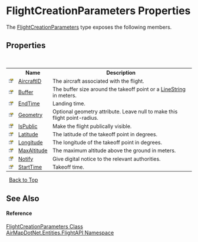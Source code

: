# FlightCreationParameters Properties
 

The <a href="T_AirMapDotNet_Entities_FlightAPI_FlightCreationParameters">FlightCreationParameters</a> type exposes the following members.


## Properties
&nbsp;<table><tr><th></th><th>Name</th><th>Description</th></tr><tr><td>![Public property](media/pubproperty.gif "Public property")</td><td><a href="P_AirMapDotNet_Entities_FlightAPI_FlightCreationParameters_AircraftID">AircraftID</a></td><td>
The aircraft associated with the flight.</td></tr><tr><td>![Public property](media/pubproperty.gif "Public property")</td><td><a href="P_AirMapDotNet_Entities_FlightAPI_FlightCreationParameters_Buffer">Buffer</a></td><td>
The buffer size around the takeoff point or a <a href="T_AirMapDotNet_Entities_GeoJSON_GeoObjects_LineString">LineString</a> in meters.</td></tr><tr><td>![Public property](media/pubproperty.gif "Public property")</td><td><a href="P_AirMapDotNet_Entities_FlightAPI_FlightCreationParameters_EndTime">EndTime</a></td><td>
Landing time.</td></tr><tr><td>![Public property](media/pubproperty.gif "Public property")</td><td><a href="P_AirMapDotNet_Entities_FlightAPI_FlightCreationParameters_Geometry">Geometry</a></td><td>
Optional geometry attribute. Leave null to make this flight point-radius.</td></tr><tr><td>![Public property](media/pubproperty.gif "Public property")</td><td><a href="P_AirMapDotNet_Entities_FlightAPI_FlightCreationParameters_IsPublic">IsPublic</a></td><td>
Make the flight publically visible.</td></tr><tr><td>![Public property](media/pubproperty.gif "Public property")</td><td><a href="P_AirMapDotNet_Entities_FlightAPI_FlightCreationParameters_Latitude">Latitude</a></td><td>
The latitude of the takeoff point in degrees.</td></tr><tr><td>![Public property](media/pubproperty.gif "Public property")</td><td><a href="P_AirMapDotNet_Entities_FlightAPI_FlightCreationParameters_Longitude">Longitude</a></td><td>
The longitude of the takeoff point in degrees.</td></tr><tr><td>![Public property](media/pubproperty.gif "Public property")</td><td><a href="P_AirMapDotNet_Entities_FlightAPI_FlightCreationParameters_MaxAltitude">MaxAltitude</a></td><td>
The maximum altitude above the ground in meters.</td></tr><tr><td>![Public property](media/pubproperty.gif "Public property")</td><td><a href="P_AirMapDotNet_Entities_FlightAPI_FlightCreationParameters_Notify">Notify</a></td><td>
Give digital notice to the relevant authorities.</td></tr><tr><td>![Public property](media/pubproperty.gif "Public property")</td><td><a href="P_AirMapDotNet_Entities_FlightAPI_FlightCreationParameters_StartTime">StartTime</a></td><td>
Takeoff time.</td></tr></table>&nbsp;
<a href="#flightcreationparameters-properties">Back to Top</a>

## See Also


#### Reference
<a href="T_AirMapDotNet_Entities_FlightAPI_FlightCreationParameters">FlightCreationParameters Class</a><br /><a href="N_AirMapDotNet_Entities_FlightAPI">AirMapDotNet.Entities.FlightAPI Namespace</a><br />
